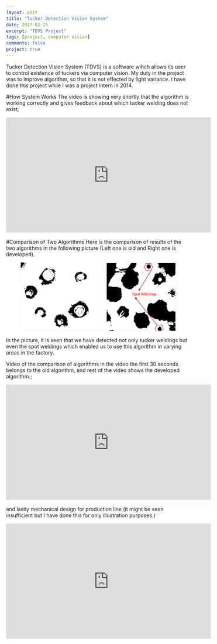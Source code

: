```yaml
---
layout: post
title: "Tucker Detection Vision System"
date: 2017-02-25
excerpt: "TDVS Project"
tags: [project, computer vision]
comments: false
project: true
---
```


Tucker Detection Vision System (TDVS) is a software wihch allows its user to control existence of tuckers via computer vision.
My duty in the project was to improve algorithm, so that it is not effected by light variance. I have done this project while I was a project intern in 2014. 

#How System Works
The video is showing very shortly that the algorithm is working correctly and gives feedback about which tucker welding does not exist;

<iframe width="560" height="315" src="https://www.youtube.com/embed/nZLrhh7FkDo" frameborder="0" allowfullscreen></iframe>


#Comparison of Two Algorithms
Here is the comparison of results of the two algorithms in the following picture (Left one is old and Right one is developed).

<figure>
	<a href="https://github.com/alidemir1/alidemir1.github.io/blob/master/assets/img/newandOldAlgo.png"> <img src="https://github.com/alidemir1/alidemir1.github.io/blob/master/assets/img/newandOldAlgo.png"></a>
</figure>


In the picture, it is seen that we have detected not only tucker weldings but even the spot weldings which enabled us to use this
algorithm in varying areas in the factory.

Video of the comparison of algorithms in the video the first 30 seconds belongs to the old algorithm, and rest of the video shows the developed algorithm.;

<iframe width="560" height="315" src="https://www.youtube.com/embed/T4SRq-gHZdc" frameborder="0" allowfullscreen></iframe>

and lastly mechanical design for production line (it might be seen insufficient but I have done this for only illustration purposes.)

<iframe width="560" height="315" src="https://www.youtube.com/embed/CBQVwKhIuFA" frameborder="0" allowfullscreen></iframe>





